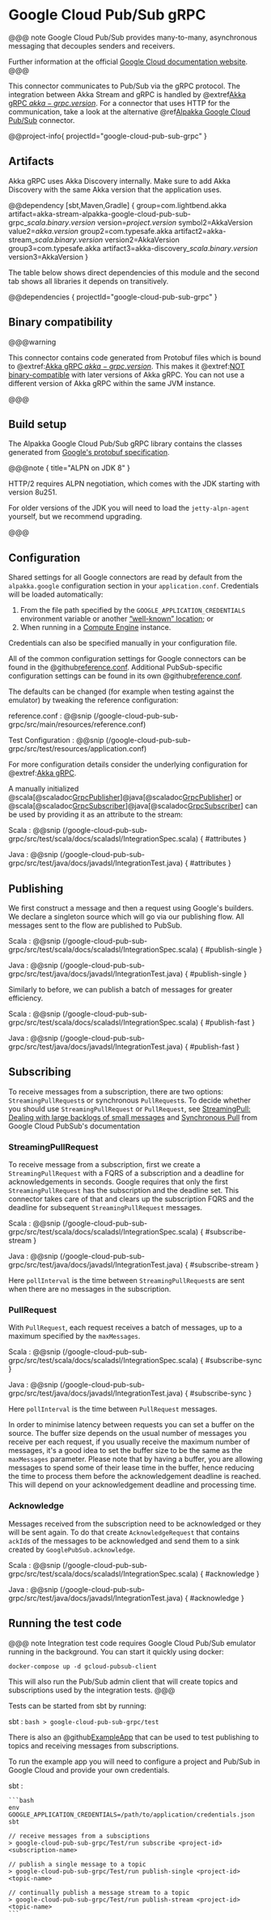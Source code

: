 # Google Cloud Pub/Sub gRPC

@@@ note
Google Cloud Pub/Sub provides many-to-many, asynchronous messaging that decouples senders and receivers.

Further information at the official [Google Cloud documentation website](https://cloud.google.com/pubsub/docs/overview).
@@@

This connector communicates to Pub/Sub via the gRPC protocol. The integration between Akka Stream and gRPC is handled by
@extref[Akka gRPC $akka-grpc.version$](akka-grpc:). For a connector that uses HTTP for the communication, take a
look at the alternative @ref[Alpakka Google Cloud Pub/Sub](google-cloud-pub-sub.md) connector.

@@project-info{ projectId="google-cloud-pub-sub-grpc" }

## Artifacts

Akka gRPC uses Akka Discovery internally. Make sure to add Akka Discovery with the same Akka version that the application uses.

@@dependency [sbt,Maven,Gradle] {
  group=com.lightbend.akka
  artifact=akka-stream-alpakka-google-cloud-pub-sub-grpc_$scala.binary.version$
  version=$project.version$
  symbol2=AkkaVersion
  value2=$akka.version$
  group2=com.typesafe.akka
  artifact2=akka-stream_$scala.binary.version$
  version2=AkkaVersion
  group3=com.typesafe.akka
  artifact3=akka-discovery_$scala.binary.version$
  version3=AkkaVersion
}

The table below shows direct dependencies of this module and the second tab shows all libraries it depends on transitively.

@@dependencies { projectId="google-cloud-pub-sub-grpc" }

## Binary compatibility

@@@warning

This connector contains code generated from Protobuf files which is bound to @extref:[Akka gRPC $akka-grpc.version$](akka-grpc:). This makes it @extref:[NOT binary-compatible](akka-grpc:/binary-compatibility.html) with later versions of Akka gRPC.
You can not use a different version of Akka gRPC within the same JVM instance.

@@@

## Build setup

The Alpakka Google Cloud Pub/Sub gRPC library contains the classes generated from [Google's protobuf specification](https://github.com/googleapis/java-pubsub/tree/master/proto-google-cloud-pubsub-v1/).

@@@note { title="ALPN on JDK 8" }

HTTP/2 requires ALPN negotiation, which comes with the JDK starting with
version 8u251.

For older versions of the JDK you will need to load the `jetty-alpn-agent`
yourself, but we recommend upgrading.

@@@

## Configuration

Shared settings for all Google connectors are read by default from the `alpakka.google` configuration section in your `application.conf`.
Credentials will be loaded automatically:

1. From the file path specified by the `GOOGLE_APPLICATION_CREDENTIALS` environment variable or another [“well-known” location](https://medium.com/google-cloud/use-google-cloud-user-credentials-when-testing-containers-locally-acb57cd4e4da); or
2. When running in a [Compute Engine](https://cloud.google.com/compute) instance.

Credentials can also be specified manually in your configuration file.

All of the common configuration settings for Google connectors can be found in the @github[reference.conf](/google-cloud-common/src/main/resources/reference.conf).
Additional PubSub-specific configuration settings can be found in its own @github[reference.conf](/google-cloud-pub-sub-grpc/src/main/resources/reference.conf).

The defaults can be changed (for example when testing against the emulator) by tweaking the reference configuration:

reference.conf
: @@snip (/google-cloud-pub-sub-grpc/src/main/resources/reference.conf)

Test Configuration
: @@snip (/google-cloud-pub-sub-grpc/src/test/resources/application.conf)

For more configuration details consider the underlying configuration for @extref:[Akka gRPC](akka-grpc:/client/configuration.html).

A manually initialized @scala[@scaladoc[GrpcPublisher](akka.stream.alpakka.googlecloud.pubsub.grpc.scaladsl.GrpcPublisher)]@java[@scaladoc[GrpcPublisher](akka.stream.alpakka.googlecloud.pubsub.grpc.javadsl.GrpcPublisher)] or @scala[@scaladoc[GrpcSubscriber](akka.stream.alpakka.googlecloud.pubsub.grpc.scaladsl.GrpcSubscriber)]@java[@scaladoc[GrpcSubscriber](akka.stream.alpakka.googlecloud.pubsub.grpc.javadsl.GrpcSubscriber)] can be used by providing it as an attribute to the stream:

Scala
: @@snip (/google-cloud-pub-sub-grpc/src/test/scala/docs/scaladsl/IntegrationSpec.scala) { #attributes }

Java
: @@snip (/google-cloud-pub-sub-grpc/src/test/java/docs/javadsl/IntegrationTest.java) { #attributes }

## Publishing

We first construct a message and then a request using Google's builders. We declare a singleton source which will go via our publishing flow. All messages sent to the flow are published to PubSub.

Scala
: @@snip (/google-cloud-pub-sub-grpc/src/test/scala/docs/scaladsl/IntegrationSpec.scala) { #publish-single }

Java
: @@snip (/google-cloud-pub-sub-grpc/src/test/java/docs/javadsl/IntegrationTest.java) { #publish-single }


Similarly to before, we can publish a batch of messages for greater efficiency.

Scala
: @@snip (/google-cloud-pub-sub-grpc/src/test/scala/docs/scaladsl/IntegrationSpec.scala) { #publish-fast }

Java
: @@snip (/google-cloud-pub-sub-grpc/src/test/java/docs/javadsl/IntegrationTest.java) { #publish-fast }

## Subscribing

To receive messages from a subscription, there are two options: `StreamingPullRequest`s or synchronous `PullRequest`s.
To decide whether you should use `StreamingPullRequest` or `PullRequest`, see [StreamingPull: Dealing with large backlogs of small messages](https://cloud.google.com/pubsub/docs/pull#streamingpull_dealing_with_large_backlogs_of_small_messages) and [Synchronous Pull](https://cloud.google.com/pubsub/docs/pull#synchronous_pull) from Google Cloud PubSub's documentation

### StreamingPullRequest
To receive message from a subscription, first we create a `StreamingPullRequest` with a FQRS of a subscription and
a deadline for acknowledgements in seconds. Google requires that only the first `StreamingPullRequest` has the subscription
and the deadline set. This connector takes care of that and clears up the subscription FQRS and the deadline for subsequent
`StreamingPullRequest` messages.

Scala
: @@snip (/google-cloud-pub-sub-grpc/src/test/scala/docs/scaladsl/IntegrationSpec.scala) { #subscribe-stream }

Java
: @@snip (/google-cloud-pub-sub-grpc/src/test/java/docs/javadsl/IntegrationTest.java) { #subscribe-stream }

Here `pollInterval` is the time between `StreamingPullRequest`s are sent when there are no messages in the subscription.

### PullRequest

With `PullRequest`, each request receives a batch of messages, up to a maximum specified by the `maxMessages`.

Scala
: @@snip (/google-cloud-pub-sub-grpc/src/test/scala/docs/scaladsl/IntegrationSpec.scala) { #subscribe-sync }

Java
: @@snip (/google-cloud-pub-sub-grpc/src/test/java/docs/javadsl/IntegrationTest.java) { #subscribe-sync }

Here `pollInterval` is the time between `PullRequest` messages.

In order to minimise latency between requests you can set a buffer on the source. The buffer size depends on the usual
number of messages you receive per each request, if you usually receive the maximum number of messages, it's a good idea
to set the buffer size to be the same as the `maxMessages` parameter. Please note that by having a buffer, you are allowing
messages to spend some of their lease time in the buffer, hence reducing the time to process them before the acknowledgement
deadline is reached. This will depend on your acknowledgement deadline and processing time.

### Acknowledge

Messages received from the subscription need to be acknowledged or they will be sent again. To do that create
`AcknowledgeRequest` that contains `ackId`s of the messages to be acknowledged and send them to a sink
created by `GooglePubSub.acknowledge`.

Scala
: @@snip (/google-cloud-pub-sub-grpc/src/test/scala/docs/scaladsl/IntegrationSpec.scala) { #acknowledge }

Java
: @@snip (/google-cloud-pub-sub-grpc/src/test/java/docs/javadsl/IntegrationTest.java) { #acknowledge }

## Running the test code

@@@ note
Integration test code requires Google Cloud Pub/Sub emulator running in the background. You can start it quickly using docker:

`docker-compose up -d gcloud-pubsub-client`

This will also run the Pub/Sub admin client that will create topics and subscriptions used by the
integration tests.
@@@

Tests can be started from sbt by running:

sbt
:   ```bash
    > google-cloud-pub-sub-grpc/test
    ```

There is also an @github[ExampleApp](/google-cloud-pub-sub-grpc/src/test/scala/docs/scaladsl/ExampleApp.scala) that can be used
to test publishing to topics and receiving messages from subscriptions.

To run the example app you will need to configure a project and Pub/Sub in Google Cloud and provide your own credentials.

sbt
:   &#9;

    ```bash
    env GOOGLE_APPLICATION_CREDENTIALS=/path/to/application/credentials.json sbt

    // receive messages from a subsciptions
    > google-cloud-pub-sub-grpc/Test/run subscribe <project-id> <subscription-name>

    // publish a single message to a topic
    > google-cloud-pub-sub-grpc/Test/run publish-single <project-id> <topic-name>

    // continually publish a message stream to a topic
    > google-cloud-pub-sub-grpc/Test/run publish-stream <project-id> <topic-name>
    ```
